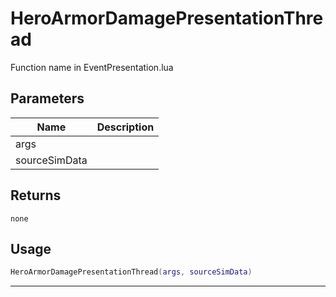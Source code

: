# HeroArmorDamagePresentationThread

Function name in EventPresentation.lua

## Parameters

| Name          | Description |
| ------------- | ----------- |
| args          |             |
| sourceSimData |             |

## Returns

`none`

## Usage

```lua
HeroArmorDamagePresentationThread(args, sourceSimData)
```

---
